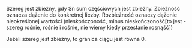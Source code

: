 Szereg jest zbieżny, gdy Sn sum częściowych jest zbieżny. 
Zbieżność oznacza dążenie do konkretnej liczby.
Rozbieżność oznaczy dążenie nieokreślonej wartości (nieskończoność, minus nieskończoność\[to jest - szereg rośnie, rośnie i rośnie, nie wiemy kiedy przestanie rosnąść])

Jeżeli szereg jest zbieżny, to granica ciągu jest równa 0.